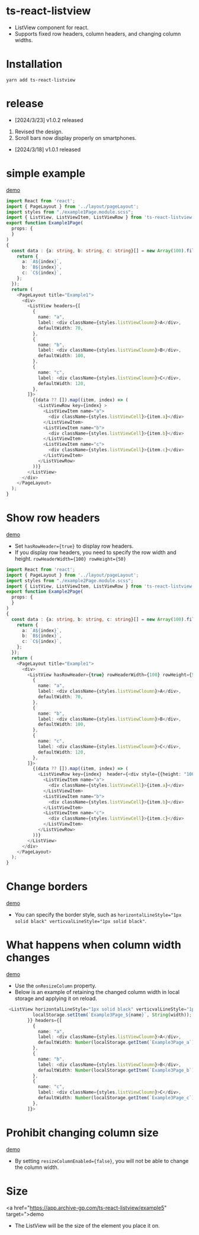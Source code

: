 # ts-react-listview
* ListView component for react.
* Supports fixed row headers, column headers, and changing column widths.

# Installation
```shell
yarn add ts-react-listview
```

# release
* [2024/3/23] v1.0.2 released
1. Revised the design.
1. Scroll bars now display properly on smartphones.

* [2024/3/18] v1.0.1 released 

# simple example
<a href="https://app.archive-gp.com/ts-react-listview/example1">demo</a>

``` typescript
import React from 'react';
import { PageLayout } from '../layout/pageLayout';
import styles from "./example1Page.module.scss";
import { ListView, ListViewItem, ListViewRow } from 'ts-react-listview';
export function Example1Page(
  props: {
  }
) 
{
  const data : {a: string, b: string, c: string}[] = new Array(100).fill(1).map((item, index) => {
    return {
      a: `A${index}`,
      b: `B${index}`,
      c: `C${index}`,
    };
  });
  return (
    <PageLayout title="Example1">
      <div>
        <ListView headers={[
          {
            name: "a",
            label: <div className={styles.listViewCloumn}>A</div>,
            defaultWidth: 70,
          },
          {
            name: "b",
            label: <div className={styles.listViewCloumn}>B</div>,
            defaultWidth: 100,
          },
          {
            name: "c",
            label: <div className={styles.listViewCloumn}>C</div>,
            defaultWidth: 120,
          },
        ]}>
          {(data ?? []).map((item, index) => (
            <ListViewRow key={index} >
              <ListViewItem name="a">
                <div className={styles.listViewCell}>{item.a}</div>
              </ListViewItem>
              <ListViewItem name="b">
                <div className={styles.listViewCell}>{item.b}</div>
              </ListViewItem>
              <ListViewItem name="c">
                <div className={styles.listViewCell}>{item.c}</div>
              </ListViewItem>
            </ListViewRow>
          ))}
        </ListView>
      </div>
    </PageLayout>
  );
}
```

# Show row headers
<a href="https://app.archive-gp.com/ts-react-listview/example2">demo</a>
* Set ```hasRowHeader={true}``` to display row headers.
* If you display row headers, you need to specify the row width and height. ```rowHeaderWidth={100} rowHeight={50} ```

``` typescript
import React from 'react';
import { PageLayout } from '../layout/pageLayout';
import styles from "./example2Page.module.scss";
import { ListView, ListViewItem, ListViewRow } from 'ts-react-listview';
export function Example2Page(
  props: {
  }
) 
{
  const data : {a: string, b: string, c: string}[] = new Array(100).fill(1).map((item, index) => {
    return {
      a: `A${index}`,
      b: `B${index}`,
      c: `C${index}`,
    };
  });
  return (
    <PageLayout title="Example1">
      <div>
        <ListView hasRowHeader={true} rowHeaderWidth={100} rowHeight={50} headers={[
          {
            name: "a",
            label: <div className={styles.listViewCloumn}>A</div>,
            defaultWidth: 70,
          },
          {
            name: "b",
            label: <div className={styles.listViewCloumn}>B</div>,
            defaultWidth: 100,
          },
          {
            name: "c",
            label: <div className={styles.listViewCloumn}>C</div>,
            defaultWidth: 120,
          },
        ]}>
          {(data ?? []).map((item, index) => (
            <ListViewRow key={index}  header={<div style={{height: "100%", display: "flex", justifyContent: "center", alignItems: "center"}}>{index}</div>} >
              <ListViewItem name="a">
                <div className={styles.listViewCell}>{item.a}</div>
              </ListViewItem>
              <ListViewItem name="b">
                <div className={styles.listViewCell}>{item.b}</div>
              </ListViewItem>
              <ListViewItem name="c">
                <div className={styles.listViewCell}>{item.c}</div>
              </ListViewItem>
            </ListViewRow>
          ))}
        </ListView>
      </div>
    </PageLayout>
  );
}
```

# Change borders
<a href="https://app.archive-gp.com/ts-react-listview/example3">demo</a>
* You can specify the border style, such as ```horizontalLineStyle="1px solid black" verticvalLineStyle="1px solid black"```.

# What happens when column width changes
<a href="https://app.archive-gp.com/ts-react-listview/example3">demo</a>

* Use the ```onResizeColumn``` property.
* Below is an example of retaining the changed column width in local storage and applying it on reload.
```typescript
 <ListView horizontalLineStyle="1px solid black" verticvalLineStyle="1px solid black" onResizeColumn={(name, width) => {
          localStorage.setItem(`Example3Page_${name}`, String(width));
        }} headers={[
          {
            name: "a",
            label: <div className={styles.listViewCloumn}>A</div>,
            defaultWidth: Number(localStorage.getItem(`Example3Page_a`) ?? 100),
          },
          {
            name: "b",
            label: <div className={styles.listViewCloumn}>B</div>,
            defaultWidth: Number(localStorage.getItem(`Example3Page_b`) ?? 100),
          },
          {
            name: "c",
            label: <div className={styles.listViewCloumn}>C</div>,
            defaultWidth: Number(localStorage.getItem(`Example3Page_c`) ?? 100),
          },
        ]}>
```
# Prohibit changing column size
<a href="https://app.archive-gp.com/ts-react-listview/example4">demo</a>
* By setting ```resizeColumnEnabled={false}```, you will not be able to change the column width.

# Size
<a href="https://app.archive-gp.com/ts-react-listview/example5" target=">demo</a>
* The ListView will be the size of the element you place it on.